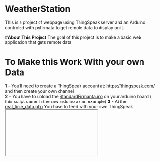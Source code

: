 # WeatherStation
This is a project of webpage using ThingSpeak server and an Arduino controled with pyfirmata to get remote data to display on it.

#**About This Project**
The goal of this project is to make a basic web application that gets remote data

# **To Make this Work With your own Data**

**1** - You'll need to create a ThingSpeak account at: https://thingspeak.com/ and then create your own channel                  
**2** -  You have to upload the [StandardFirmanta.ino](https://github.com/lucasdmcax/WeatherStation/blob/main/StandardFirmata.ino) on your arduino board ( this script came in the raw arduino as an example) 
**3** -  At the [real_time_data.php](https://github.com/lucasdmcax/WeatherStation/blob/main/Site/real_time_data.php) You have to feed with your own ThingSpeak <iframe>
  
